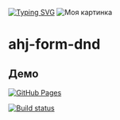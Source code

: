 [![Typing SVG](https://readme-typing-svg.herokuapp.com?color=%2336BCF7&lines=Netology+science+student)](https://git.io/typing-svg)
![Моя картинка](https://static.tildacdn.com/tild3965-3531-4235-b330-633633363065/full_1.svg)

# ahj-form-dnd

## Демо  
[![GitHub Pages](https://img.shields.io/badge/GitHub-Pages-blue?logo=github)](https://tatianalevoshko.github.io/ahj-form-dnd/)

[![Build status](https://ci.appveyor.com/api/projects/status/4cxx1ulqxd6h15nv?svg=true)](https://ci.appveyor.com/project/TatianaLevoshko/ahj-form-dnd)